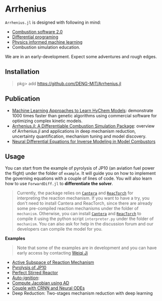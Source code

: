 # Arrhenius

`Arrhenius.jl` is designed with following in mind:

* [Combustion software 2.0](https://www.linkedin.com/pulse/arrheniusjl-combustion-software-20-weiqi-ji/)
* [Differential programing](https://github.com/Cantera/enhancements/issues/82)
* [Physics informed machine learning](https://github.com/Cantera/enhancements/issues/82)
* Combustion simulation education.

We are in an early-development. Expect some adventures and rough edges.

## Installation

> pkg> add https://github.com/DENG-MIT/Arrhenius.jl


## Publication

+ [Machine Learning Approaches to Learn HyChem Models](https://www.researchgate.net/publication/350890609_Machine_Learning_Approaches_to_Learn_HyChem_Models): demonstrate 1000 times faster than genetic algorithms using commercial software for optimizing complex kinetic models.
+ [Arrhenius.jl: A Differentiable Combustion Simulation Package](https://www.researchgate.net/publication/350573212_Arrheniusjl_A_Differentiable_Combustion_Simulation_Package): overview of Arrhenius.jl and applications in deep mechanism reduction, uncertainty quantification, mechanism tuning and model discovery.
+ [Neural Differential Equations for Inverse Modeling in Model Combustors](https://www.researchgate.net/publication/351223124_Neural_Differential_Equations_for_Inverse_Modeling_in_Model_Combustors)

## Usage

You can start from the example of pyrolysis of JP10 (an aviation fuel power the flight) under the folder of `example`. It will guide you on how to implement the governing equations with a couple of lines of code. You will also learn how to use `ForwardDiff.jl` to **differentiate the solver**.

> Currently, the package relies on [`Cantera`](https://github.com/Cantera/cantera) and [`ReacTorch`](https://github.com/DENG-MIT/reactorch) for interpreting the reaction mechanism. If you want to have a try, you don't need to install Cantera and ReacTorch, since there are already some pre-compiled reaction mechanisms under the folder of `mechanism`. Otherwise, you can install [`Cantera`](https://github.com/Cantera/cantera) and [`ReacTorch`](https://github.com/DENG-MIT/reactorch) to compile it using the python script `interpreter.py` under the folder of `mechanism`. You can also ask for help in the discussion forum and our developers can compile the model for you.

**Examples**

> Note that some of the examples are in development and you can have early access by contacting [Weiqi Ji](mailto:weiqiji@mit.edu)
  + [Active Subspace of Reaction Mechanism](https://github.com/DENG-MIT/ArrheniusActiveSubspace)
  + [Pyrolysis of JP10](./example/pyrolysis/pyrolysis.ipynb)
  + [Perfect Stirred Reactor](./example/perfect_stirred_reactor)
  + [Auto-ignition](https://github.com/DENG-MIT/NN-Ignition):
  + [Compute Jacobian using AD](https://gist.github.com/jiweiqi/21b8d149bd95b97d9ae948ab92e446df)
  + [Couple with CRNN and Neural ODEs](https://github.com/DENG-MIT/CRNN_HyChem)
  + Deep Reduction: Two-stages mechanism reduction with deep learning
